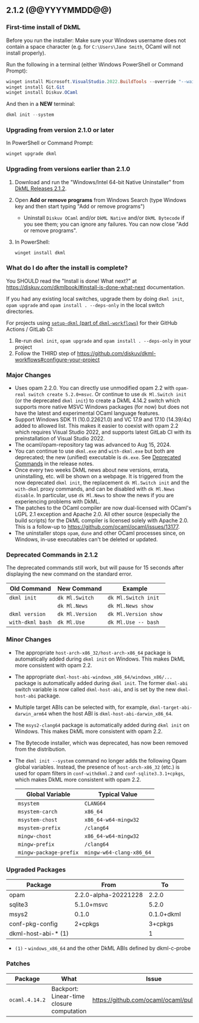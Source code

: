 ## 2.1.2 (@@YYYYMMDD@@)

### First-time install of DkML

Before you run the installer: Make sure your Windows username does not contain a space character (e.g. for `C:\Users\Jane Smith`, OCaml will not install properly).

Run the following in a terminal (either Windows PowerShell or Command Prompt):

```powershell
winget install Microsoft.VisualStudio.2022.BuildTools --override "--wait --passive --installPath C:\VS17 --addProductLang En-us --add Microsoft.VisualStudio.Workload.VCTools --add Microsoft.VisualStudio.Component.VC.14.38.17.8.x86.x64 --includeRecommended"
winget install Git.Git
winget install Diskuv.OCaml
```

And then in a **NEW** terminal:

```powershell
dkml init --system
```

### Upgrading from version 2.1.0 or later

In PowerShell or Command Prompt:

```powershell
winget upgrade dkml
```

### Upgrading from versions earlier than 2.1.0

1. Download and run the "Windows/Intel 64-bit Native Uninstaller" from [DkML Releases 2.1.2](https://gitlab.com/dkml/distributions/dkml/-/releases/2.1.2).
2. Open **Add or remove programs** from Windows Search (type Windows key and then start typing "Add or remove programs")
   * Uninstall `Diskuv OCaml` and/or `DkML Native` and/or `DkML Bytecode` if you see them; you can ignore any failures. You can now close "Add or remove programs".
3. In PowerShell:

   ```powershell
   winget install dkml
   ```

### What do I do after the install is complete?

You SHOULD read the "Install is done! What next?" at <https://diskuv.com/dkmlbook/#install-is-done-what-next> documentation.

If you had any existing local switches, upgrade them by doing `dkml init`, `opam upgrade` and `opam install . --deps-only` in the local switch directories.

For projects using [`setup-dkml` (part of  `dkml-workflows`)](https://github.com/diskuv/dkml-workflows#dkml-workflows)
for their GitHub Actions / GitLab CI:

1. Re-run `dkml init`, `opam upgrade` and `opam install . --deps-only` in your project
2. Follow the THIRD step of <https://github.com/diskuv/dkml-workflows#configure-your-project>

### Major Changes

* Uses opam 2.2.0. You can directly use unmodified opam 2.2 with `opam-real switch create 5.2.0+msvc`. Or continue to use `dk Ml.Switch init` (or the deprecated `dkml init`) to create a DkML 4.14.2 switch which supports more native MSVC Windows packages (for now) but does not have the latest and experimental OCaml language features.
* Support Windows SDK 11 (10.0.22621.0) and VC 17.9 and 17.10 (14.39/4x) added to allowed list. This makes it easier to coexist with opam 2.2 which requires Visual Studio 2022, and supports latest GitLab CI with its preinstallation of Visual Studio 2022.
* The ocaml/opam-repository tag was advanced to Aug 15, 2024.
* You can continue to use `dkml.exe` and `with-dkml.exe` but both are deprecated; the new (unified) executable is `dk.exe`. See [Deprecated Commands](#deprecated-commands-in-212) in the release notes.
* Once every two weeks DkML news about new versions, errata, uninstalling, etc. will be shown on a webpage. It is triggered from the now deprecated `dkml init`, the replacement `dk Ml.Switch init` and the `with-dkml` proxy commands, and can be disabled with `dk Ml.News disable`. In particular, use `dk Ml.News` to show the news if you are experiencing problems with DkML.
* The patches to the OCaml compiler are now dual-licensed with OCaml's LGPL 2.1 exception and Apache 2.0. All other source (especially the build scripts) for the DkML compiler is licensed solely with Apache 2.0. This is a follow-up to <https://github.com/ocaml/ocaml/issues/13177>.
* The uninstaller stops `opam`, `dune` and other OCaml processes since, on Windows, in-use executables can't be deleted or updated.

### Deprecated Commands in 2.1.2

The deprecated commands still work, but will pause for 15 seconds after displaying the new command on the standard error.

| Old Command      | New Command     | Example              |
| ---------------- | --------------- | -------------------- |
| `dkml init`      | `dk Ml.Switch`  | `dk Ml.Switch init`  |
|                  | `dk Ml.News`    | `dk Ml.News show`    |
| `dkml version`   | `dk Ml.Version` | `dk Ml.Version show` |
| `with-dkml bash` | `dk Ml.Use`     | `dk Ml.Use -- bash`  |

### Minor Changes

* The appropriate `host-arch-x86_32/host-arch-x86_64` package is automatically added during `dkml init` on Windows. This makes DkML more consistent with opam 2.2.
* The appropriate `dkml-host-abi-windows_x86_64/windows_x86/...` package is automatically added during `dkml init`. The former `dkml-abi` switch variable is now called `dkml-host-abi`, and is set by the new `dkml-host-abi` package.
* Multiple target ABIs can be selected with, for example, `dkml-target-abi-darwin_arm64` when the host ABI is `dkml-host-abi-darwin_x86_64`.
* The `msys2-clang64` package is automatically added during `dkml init` on Windows. This makes DkML more consistent with opam 2.2.
* The Bytecode installer, which was deprecated, has now been removed from the distribution.
* The `dkml init --system` command no longer adds the following Opam global variables. Instead, the presence of `host-arch-x86_32` (etc.) is used for opam filters in `conf-withdkml.2` and `conf-sqlite3.3.1+cpkgs`, which makes DkML more consistent with opam 2.2.

  | Global Variable        | Typical Value            |
  | ---------------------- | ------------------------ |
  | `msystem`              | `CLANG64`                |
  | `msystem-carch`        | `x86_64`                 |
  | `msystem-chost`        | `x86_64-w64-mingw32`     |
  | `msystem-prefix`       | `/clang64`               |
  | `mingw-chost`          | `x86_64-w64-mingw32`     |
  | `mingw-prefix`         | `/clang64`               |
  | `mingw-package-prefix` | `mingw-w64-clang-x86_64` |

### Upgraded Packages

| Package             | From                 | To         |
| ------------------- | -------------------- | ---------- |
| opam                | 2.2.0-alpha-20221228 | 2.2.0      |
| sqlite3             | 5.1.0+msvc           | 5.2.0      |
| msys2               | 0.1.0                | 0.1.0+dkml |
| conf-pkg-config     | 2+cpkgs              | 3+cpkgs    |
| dkml-host-abi-* (1) |                      | 1          |

* `(1)` - `windows_x86_64` and the other DkML ABIs defined by dkml-c-probe

### Patches

| Package        | What                                      | Issue                                       |
| -------------- | ----------------------------------------- | ------------------------------------------- |
| `ocaml.4.14.2` | Backport: Linear-time closure computation | <https://github.com/ocaml/ocaml/pull/12222> |
